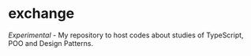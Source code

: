 # exchange
*Experimental* - My repository to host codes about studies of TypeScript, POO and Design Patterns.
